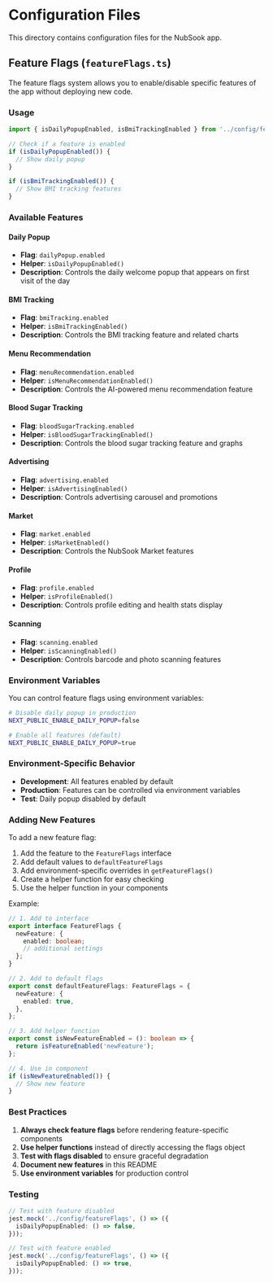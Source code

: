 # Configuration Files

This directory contains configuration files for the NubSook app.

## Feature Flags (`featureFlags.ts`)

The feature flags system allows you to enable/disable specific features of the app without deploying new code.

### Usage

```typescript
import { isDailyPopupEnabled, isBmiTrackingEnabled } from '../config/featureFlags';

// Check if a feature is enabled
if (isDailyPopupEnabled()) {
  // Show daily popup
}

if (isBmiTrackingEnabled()) {
  // Show BMI tracking features
}
```

### Available Features

#### Daily Popup
- **Flag**: `dailyPopup.enabled`
- **Helper**: `isDailyPopupEnabled()`
- **Description**: Controls the daily welcome popup that appears on first visit of the day

#### BMI Tracking
- **Flag**: `bmiTracking.enabled`
- **Helper**: `isBmiTrackingEnabled()`
- **Description**: Controls the BMI tracking feature and related charts

#### Menu Recommendation
- **Flag**: `menuRecommendation.enabled`
- **Helper**: `isMenuRecommendationEnabled()`
- **Description**: Controls the AI-powered menu recommendation feature

#### Blood Sugar Tracking
- **Flag**: `bloodSugarTracking.enabled`
- **Helper**: `isBloodSugarTrackingEnabled()`
- **Description**: Controls the blood sugar tracking feature and graphs

#### Advertising
- **Flag**: `advertising.enabled`
- **Helper**: `isAdvertisingEnabled()`
- **Description**: Controls advertising carousel and promotions

#### Market
- **Flag**: `market.enabled`
- **Helper**: `isMarketEnabled()`
- **Description**: Controls the NubSook Market features

#### Profile
- **Flag**: `profile.enabled`
- **Helper**: `isProfileEnabled()`
- **Description**: Controls profile editing and health stats display

#### Scanning
- **Flag**: `scanning.enabled`
- **Helper**: `isScanningEnabled()`
- **Description**: Controls barcode and photo scanning features

### Environment Variables

You can control feature flags using environment variables:

```bash
# Disable daily popup in production
NEXT_PUBLIC_ENABLE_DAILY_POPUP=false

# Enable all features (default)
NEXT_PUBLIC_ENABLE_DAILY_POPUP=true
```

### Environment-Specific Behavior

- **Development**: All features enabled by default
- **Production**: Features can be controlled via environment variables
- **Test**: Daily popup disabled by default

### Adding New Features

To add a new feature flag:

1. Add the feature to the `FeatureFlags` interface
2. Add default values to `defaultFeatureFlags`
3. Add environment-specific overrides in `getFeatureFlags()`
4. Create a helper function for easy checking
5. Use the helper function in your components

Example:

```typescript
// 1. Add to interface
export interface FeatureFlags {
  newFeature: {
    enabled: boolean;
    // additional settings
  };
}

// 2. Add to default flags
export const defaultFeatureFlags: FeatureFlags = {
  newFeature: {
    enabled: true,
  },
};

// 3. Add helper function
export const isNewFeatureEnabled = (): boolean => {
  return isFeatureEnabled('newFeature');
};

// 4. Use in component
if (isNewFeatureEnabled()) {
  // Show new feature
}
```

### Best Practices

1. **Always check feature flags** before rendering feature-specific components
2. **Use helper functions** instead of directly accessing the flags object
3. **Test with flags disabled** to ensure graceful degradation
4. **Document new features** in this README
5. **Use environment variables** for production control

### Testing

```typescript
// Test with feature disabled
jest.mock('../config/featureFlags', () => ({
  isDailyPopupEnabled: () => false,
}));

// Test with feature enabled
jest.mock('../config/featureFlags', () => ({
  isDailyPopupEnabled: () => true,
}));
``` 